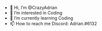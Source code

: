 - 👋 Hi, I’m @CrazyAdrian
- 👀 I’m interested in Coding
- 🌱 I’m currently learning Coding
- 📫 How to reach me  Discord: Adrian.#6132

<!---
CrazyAdrian/CrazyAdrian is a ✨ special ✨ repository because its `README.md` (this file) appears on your GitHub profile.
You can click the Preview link to take a look at your changes.
--->
